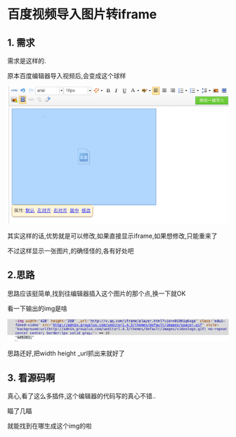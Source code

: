 # 百度视频导入图片转iframe

## 1. 需求

需求是这样的.

原本百度编辑器导入视频后,会变成这个球样

![原视频导视频](QQ20160426-4.png)

其实这样的话,优势就是可以修改,如果直接显示iframe,如果想修改,只能重来了

不过这样显示一张图片,的确怪怪的,各有好处吧

## 2.思路

思路应该挺简单,找到往编辑器插入这个图片的那个点,换一下就OK

看一下输出的img是啥

![思路](QQ20160426-5.png)

思路还好,把width height _url抓出来就好了

## 3. 看源码啊

真心,看了这么多插件,这个编辑器的代码写的真心不错..

瞄了几瞄

就能找到在哪生成这个img的啦

